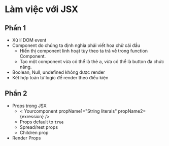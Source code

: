# Làm việc với JSX
## Phần 1
- Xử lí DOM event
- Component do chúng ta định nghĩa phải viết hoa chữ cái đầu
    + Hiển thị component linh hoạt tùy theo ta trả về trong function Component.
    + Tạo một component vừa có thể là thẻ a, vừa có thể là button đa chức năng.
- Boolean, Null, undefined không được render
- Kết hợp toán tử logic để render theo điều kiện

## Phần 2
- Props trong JSX
    + < Yourcomponent
        propName1="String literals"
        propName2={exression}
        />
    + Props default to `true`
    + Spread/rest props
    + Children prop
- Render Props